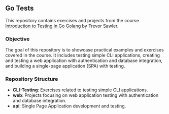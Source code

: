 ## Go Tests

This repository contains exercises and projects from the course [Introduction to Testing in Go Golang](https://www.udemy.com/course/introduction-to-testing-in-go-golang/) by Trevor Sawler.

### Objective

The goal of this repository is to showcase practical examples and exercises covered in the course. It includes testing simple CLI applications, creating and testing a web application with authentication and database integration, and building a single-page application (SPA) with testing.

### Repository Structure

- **CLI-Testing**: Exercises related to testing simple CLI applications.
- **web**: Projects focusing on web application testing with authentication and database integration.
- **api**: Single Page Application development and testing.
